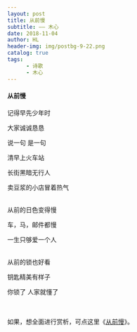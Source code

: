 ```yaml
---
layout: post
title: 从前慢
subtitle: —— 木心
date: 2018-11-04
author: HL
header-img: img/postbg-9-22.png
catalog: true
tags:
      - 诗歌
      - 木心
---
```


<h4>从前慢</h4>

记得早先少年时

大家诚诚恳恳

说一句 是一句
<br>

清早上火车站

长街黑暗无行人

卖豆浆的小店冒着热气

<br>
从前的日色变得慢

车，马，邮件都慢

一生只够爱一个人

<br>
从前的锁也好看

钥匙精美有样子

你锁了 人家就懂了

<br>
<br>
如果，想全面进行赏析，可点这里《<a href="https://baike.baidu.com/item/%E4%BB%8E%E5%89%8D%E6%85%A2/17158480?fr=aladdin" target="_blank">从前慢</a>》。
